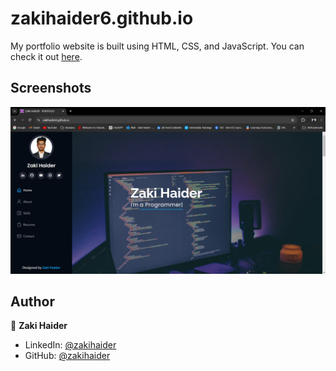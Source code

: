 # zakihaider6.github.io

My portfolio website is built using HTML, CSS, and JavaScript. You can check it out [here](https://zakihaider6.github.io).



## Screenshots

<p float="center">
    <img src="assets/img/screenshot_1.png" width="800">
</p>



## Author

👤 **Zaki Haider**

* LinkedIn: [@zakihaider](https://www.linkedin.com/in/zaki-haider-15ba50230/)
* GitHub: [@zakihaider](https://github.com/zakihaider6)

